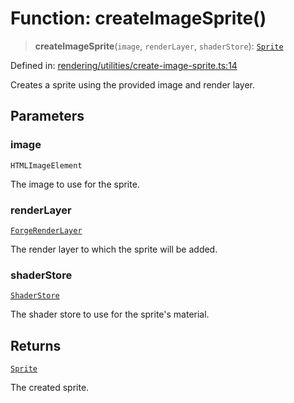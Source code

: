 # Function: createImageSprite()

> **createImageSprite**(`image`, `renderLayer`, `shaderStore`): [`Sprite`](../classes/Sprite.md)

Defined in: [rendering/utilities/create-image-sprite.ts:14](https://github.com/Forge-Game-Engine/Forge/blob/6a4c05c6b58848e53a4f2ca7d9cd2f9b6c10e5ac/src/rendering/utilities/create-image-sprite.ts#L14)

Creates a sprite using the provided image and render layer.

## Parameters

### image

`HTMLImageElement`

The image to use for the sprite.

### renderLayer

[`ForgeRenderLayer`](../classes/ForgeRenderLayer.md)

The render layer to which the sprite will be added.

### shaderStore

[`ShaderStore`](../classes/ShaderStore.md)

The shader store to use for the sprite's material.

## Returns

[`Sprite`](../classes/Sprite.md)

The created sprite.
